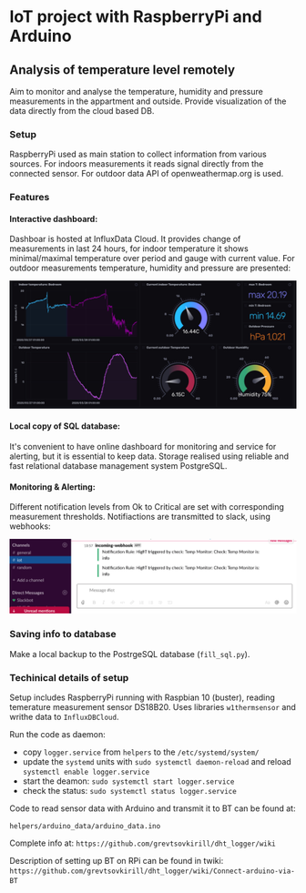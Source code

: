# IoT project with RaspberryPi and Arduino


## Analysis of temperature level remotely
Aim to monitor and analyse the temperature, humidity and pressure measurements in the appartment and outside.
Provide visualization of the data directly from the cloud based DB.


### Setup
RaspberryPi used as main station to collect information from various sources.
For indoors measurements it reads signal directly from the connected sensor.
For outdoor data API of openweathermap.org is used.

### Features
#### Interactive dashboard:
Dashboar is hosted at InfluxData Cloud. It provides change of measurements in last 24 hours, for indoor temperature it shows minimal/maximal temperature over period and gauge with current value. For outdoor measurements temperature, humidity and pressure are presented:

![alt text](https://github.com/grevtsovkirill/dht_logger/blob/master/helpers/RDMPlots/dashboard.png)

#### Local copy of SQL database:
It's convenient to have online dashboard for monitoring and service for alerting, but it is essential to keep data.
Storage realised using reliable and fast relational database management system PostgreSQL.

#### Monitoring & Alerting:
Different notification levels from Ok to Critical are set with corresponding measurement thresholds.
Notifiactions are transmitted to slack, using webhooks:

![alt text](https://github.com/grevtsovkirill/dht_logger/blob/master/helpers/RDMPlots/slack_integration.png)

### Saving info to database
Make a local backup to the PostrgeSQL database (```fill_sql.py```).

### Techinical details of setup
Setup includes RaspberryPi running with Raspbian 10 (buster), reading temerature measurement sensor DS18B20.
Uses libraries ```w1thermsensor``` and writhe data to ```InfluxDBCloud```.



Run the code as daemon:
 - copy ```logger.service``` from ```helpers``` to the ```/etc/systemd/system/```
 - update the ```systemd``` units with ```sudo systemctl daemon-reload``` and reload ```systemctl enable logger.service```
 - start the deamon: ```sudo systemctl start logger.service ```
 - check the status: ```sudo systemctl status logger.service ```

Code to read sensor data with Arduino and transmit it to BT can be found at:
```
helpers/arduino_data/arduino_data.ino
```
Complete info at:
```https://github.com/grevtsovkirill/dht_logger/wiki```

Description of setting up BT on RPi can be found in twiki:
```https://github.com/grevtsovkirill/dht_logger/wiki/Connect-arduino-via-BT```